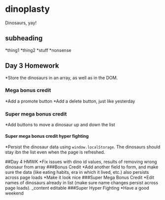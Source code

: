 # dinoplasty

Dinosaurs, yay!

## subheading

*thing1
*thing2
*stuff
*nonsense

## Day 3 Homework
*Store the dinosaurs in an array, as well as in the DOM.
### Mega bonus credit
*Add a promote button
*Add a delete button, just like yesterday
### Super mega bonus credit
*Add buttons to move a dinosaur up and down the list
#### Super mega bonus credit hyper fighting
*Persist the dinosaur data using `window.localStorage`.
The dinosaurs should stay ibn the list even when the page is refreshed.

##Day 4 HMWK
*Fix issues with dino id values, results of removing wrong dinosaur from array
###Bonus Credit
*Add another field to form, and make sure the data (like eating habits, era in which it lived, etc.) also persists across page loads
*Make it look nice
###Super Mega Bonus Credit
*Edit names of dinosaurs already in list (make sure name changes persist across page loads). _content editable
###Super Hyper Fighting
*Have a good weekend
